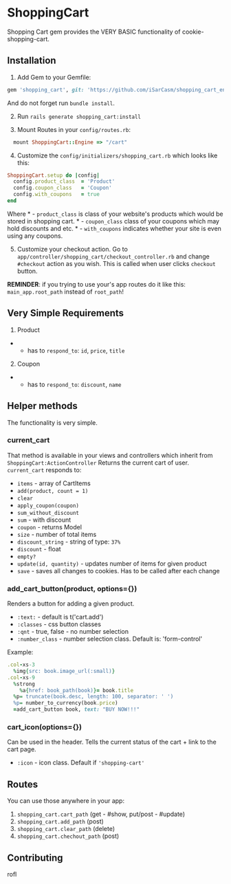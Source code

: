 # ShoppingCart
Shopping Cart gem provides the VERY BASIC functionality of cookie-shopping-cart.

## Installation 
1. Add Gem to your Gemfile:
  ```ruby
  gem 'shopping_cart', git: 'https://github.com/iSarCasm/shopping_cart_engine'
  ```
  And do not forget run `bundle install`.

2. Run `rails generate shopping_cart:install`

3. Mount Routes in your `config/routes.rb`:
  ```ruby
    mount ShoppingCart::Engine => "/cart"
  ```

4. Customize the `config/initializers/shopping_cart.rb` which looks like this:
  ```ruby
  ShoppingCart.setup do |config|
    config.product_class  = 'Product'
    config.coupon_class   = 'Coupon'
    config.with_coupons   = true
  end
  ```
  Where 
    * - `product_class` is class of your website's products which would be stored in shopping cart.
    * - `coupon_class` class of your coupons which may hold discounts and etc.
    * - `with_coupons` indicates whether your site is even using any coupons.
  
5. Customize your checkout action. Go to `app/controller/shopping_cart/checkout_controller.rb` and change `#checkout` action as you wish. This is called when user clicks `checkout` button. 

  **REMINDER**: if you trying to use your's app routes do it like this: `main_app.root_path` instead of `root_path`!

## Very Simple Requirements
1. Product
  * - has to `respond_to`: `id`, `price`, `title`
2. Coupon
  * - has to `respond_to`: `discount`, `name`
  
## Helper methods
The functionality is very simple. 
### current_cart
That method is available in your views and controllers which inherit from `ShoppingCart:ActionController`
Returns the current cart of user. `current_cart` responds to:
  * `items` - array of CartItems
  * `add(product, count = 1)`
  * `clear`
  * `apply_coupon(coupon)`
  * `sum_without_discount`
  * `sum` - with discount
  * `coupon` - returns Model
  * `size` - number of total items
  * `discount_string` - string of type: `37%`
  * `discount` - float
  * `empty?`
  * `update(id, quantity)` - updates number of items for given product
  * `save` - saves all changes to cookies. Has to be called after each change
  
### add_cart_button(product, options={})
Renders a button for adding a given product.
  * `:text:` - default is t('cart.add')
  * `:classes` - css button classes
  * `:qnt` -  true, false - no number selection
  * `:number_class` - number selection class. Default is: 'form-control'

Example:
```ruby
.col-xs-3
  %img{src: book.image_url(:small)}
.col-xs-9
  %strong
    %a{href: book_path(book)}= book.title
  %p= truncate(book.desc, length: 100, separator: ' ')
  %p= number_to_currency(book.price)
  =add_cart_button book, text: "BUY NOW!!!"
```

### cart_icon(options={})
Can be used in the header. Tells the current status of the cart + link to the cart page.
  * `:icon` - icon class. Default if `'shopping-cart'`

## Routes
You can use those anywhere in your app:
  1. `shopping_cart.cart_path` (get - #show, put/post - #update)
  2. `shopping_cart.add_path` (post)
  3. `shopping_cart.clear_path` (delete)
  4. `shopping_cart.chechout_path` (post) 

## Contributing
rofl

